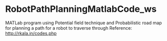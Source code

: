 # RobotPathPlanningMatlabCode_ws
MATLab program using Potential field technique and Probabilistic road map for planning a path for a robot to traverse through
Reference: http://rkala.in/codes.php
